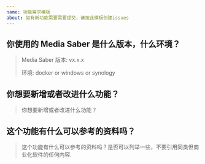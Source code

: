 ```yaml
---
name: 功能需求模板
about: 如有新功能需要需要提交，请按此模板创建issues
---
```


## 你使用的 Media Saber 是什么版本，什么环境？

> Media Saber 版本: vx.x.x
>
> 环境: docker or windows or synology

## 你想要新增或者改进什么功能？

> 你想要新增或者改进什么功能？

## 这个功能有什么可以参考的资料吗？

> 这个功能有什么可以参考的资料吗？是否可以列举一些，不要引用同类但商业化软件的任何内容.
